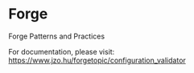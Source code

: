 # Forge
Forge Patterns and Practices

For documentation, please visit: https://www.jzo.hu/forgetopic/configuration_validator
